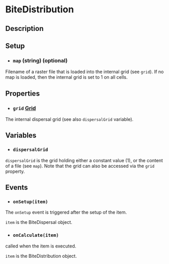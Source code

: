 # BiteDistribution


## Description



## Setup

* ### `map` (string) (optional)
Filename of a raster file that is loaded into the internal grid (see `grid`). If no map is 
loaded, then the internal grid is set to 1 on all cells.


## Properties

* ### `grid` [Grid](https://iland-model.org/apidoc/classes/Grid.html)
The internal dispersal grid (see also `dispersalGrid` variable). 



## Variables

* ### `dispersalGrid` 
`dispersalGrid` is the grid holding either a constant value (1), or the content of a file (see `map`).
Note that the grid can also be accessed via the `grid` property.
 

## Events

* ### `onSetup(item)` 
The `onSetup` event is triggered after the setup of the item. 

`item` is the BiteDispersal object.

* ### `onCalculate(item)` 
called when the item is executed.

`item` is the BiteDistribution object.




